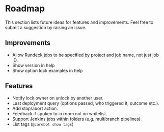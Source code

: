 # Roadmap

This section lists future ideas for features and improvements. Feel free to submit a suggestion by raising an issue.

## Improvements

* Allow Rundeck jobs to be specified by project and job name, not just job ID.
* Show version in help
* Show option lock examples in help

## Features

* Notify lock owner on unlock by another user.
* Last deployment query (options passed, who triggered it, outcome etc.).
* Add stop/abort action.
* Feedback if spoken to in room not on whitelist.
* Support Jenkins jobs within folders (e.g. multibranch pipelines).
* List tags (`@corebot show tags`)
